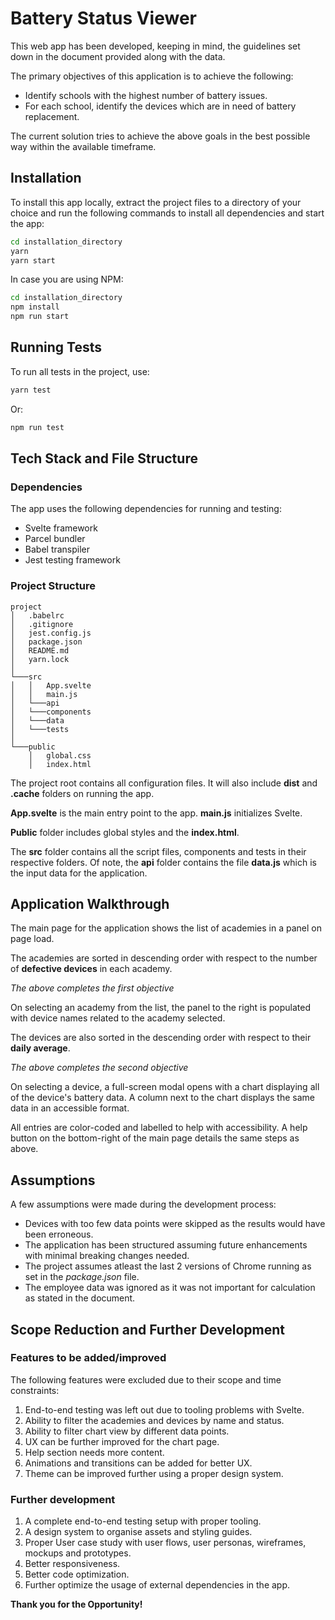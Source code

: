 # Battery Status Viewer

This web app has been developed, keeping in mind, the guidelines set down in the document provided along with the data.

The primary objectives of this application is to achieve the following:

-   Identify schools with the highest number of battery issues.
-   For each school, identify the devices which are in need of battery replacement.

The current solution tries to achieve the above goals in the best possible way within the available timeframe.

## Installation

To install this app locally, extract the project files to a directory of your choice and run the following commands to install all dependencies and start the app:

```bash
cd installation_directory
yarn
yarn start
```

In case you are using NPM:

```bash
cd installation_directory
npm install
npm run start
```

## Running Tests

To run all tests in the project, use:

```bash
yarn test
```

Or:

```bash
npm run test
```

## Tech Stack and File Structure

### Dependencies

The app uses the following dependencies for running and testing:

-   Svelte framework
-   Parcel bundler
-   Babel transpiler
-   Jest testing framework

### Project Structure

```
project
│   .babelrc
│   .gitignore
│   jest.config.js
│   package.json
│   README.md
│   yarn.lock
│
└───src
│   │   App.svelte
│   │   main.js
│   └───api
│   └───components
│   └───data
│   └───tests
│
└───public
    │   global.css
    │   index.html
```

The project root contains all configuration files. It will also include **dist** and **.cache** folders on running the app.

**App.svelte** is the main entry point to the app. **main.js** initializes Svelte.

**Public** folder includes global styles and the **index.html**.

The **src** folder contains all the script files, components and tests in their respective folders. Of note, the **api** folder contains the file **data.js** which is the input data for the application.

## Application Walkthrough

The main page for the application shows the list of academies in a panel on page load.

The academies are sorted in descending order with respect to the number of **defective devices** in each academy.

_The above completes the first objective_

On selecting an academy from the list, the panel to the right is populated with device names related to the academy selected.

The devices are also sorted in the descending order with respect to their **daily average**.

_The above completes the second objective_

On selecting a device, a full-screen modal opens with a chart displaying all of the device's battery data. A column next to the chart displays the same data in an accessible format.

All entries are color-coded and labelled to help with accessibility. A help button on the bottom-right of the main page details the same steps as above.

## Assumptions

A few assumptions were made during the development process:

-   Devices with too few data points were skipped as the results would have been erroneous.
-   The application has been structured assuming future enhancements with minimal breaking changes needed.
-   The project assumes atleast the last 2 versions of Chrome running as set in the _package.json_ file.
-   The employee data was ignored as it was not important for calculation as stated in the document.

## Scope Reduction and Further Development

### Features to be added/improved

The following features were excluded due to their scope and time constraints:

1. End-to-end testing was left out due to tooling problems with Svelte.
2. Ability to filter the academies and devices by name and status.
3. Ability to filter chart view by different data points.
4. UX can be further improved for the chart page.
5. Help section needs more content.
6. Animations and transitions can be added for better UX.
7. Theme can be improved further using a proper design system.

### Further development

1. A complete end-to-end testing setup with proper tooling.
2. A design system to organise assets and styling guides.
3. Proper User case study with user flows, user personas, wireframes, mockups and prototypes.
4. Better responsiveness.
5. Better code optimization.
6. Further optimize the usage of external dependencies in the app.

**Thank you for the Opportunity!**
